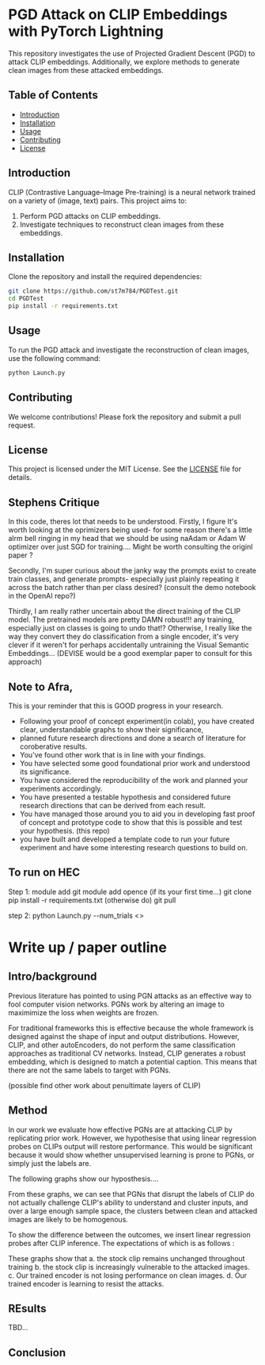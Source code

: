 # PGD Attack on CLIP Embeddings with PyTorch Lightning

This repository investigates the use of Projected Gradient Descent (PGD) to attack CLIP embeddings. Additionally, we explore methods to generate clean images from these attacked embeddings.

## Table of Contents
- [Introduction](#introduction)
- [Installation](#installation)
- [Usage](#usage)
- [Contributing](#contributing)
- [License](#license)

## Introduction
CLIP (Contrastive Language–Image Pre-training) is a neural network trained on a variety of (image, text) pairs. This project aims to:
1. Perform PGD attacks on CLIP embeddings.
2. Investigate techniques to reconstruct clean images from these embeddings.

## Installation
Clone the repository and install the required dependencies:
```bash
git clone https://github.com/st7m784/PGDTest.git
cd PGDTest
pip install -r requirements.txt
```

## Usage
To run the PGD attack and investigate the reconstruction of clean images, use the following command:
```bash
python Launch.py
```

## Contributing
We welcome contributions! Please fork the repository and submit a pull request.

## License
This project is licensed under the MIT License. See the [LICENSE](LICENSE) file for details.

## Stephens Critique 

In this code, theres  lot that needs to be understood. Firstly, I figure It's worth looking at the oprimizers being used- for some reason there's  a little alrm bell ringing in my head that we should be using naAdam or Adam W optimizer over just SGD for training.... Might be worth consulting the originl paper ?

Secondly, I'm super curious about the janky way the prompts exist to create train classes, and generate prompts- especially just plainly repeating it across the batch rather than per class desired? (consult the demo notebook in the OpenAI repo?)

Thirdly, I am really rather uncertain about the direct training of the CLIP model. The pretrained models are pretty DAMN robust!!! any training, especially just on classes is going to undo that!? Otherwise, I really like the way they convert they do classification from a single encoder, it's very clever if it weren't for perhaps accidentally untraining the Visual Semantic Embeddings... (DEVISE would be a good exemplar paper to consult for this approach)

## Note to Afra, 

This is your reminder that this is GOOD progress in your research. 

- Following your proof of concept experiment(in colab), you have created clear, understandable graphs to show their significance, 
-  planned future research directions and done a search of literature for coroberative results.
- You've found other work that is in line with your findings. 
- You have selected some good foundational prior work and understood its significance.
- You have considered the reproducibility of the work and planned your experiments accordingly. 
- You have presented a testable hypothesis and considered future research directions that can be derived from each result.
- You have managed those around you to aid you in developing fast proof of concept and prototype code to show that this is possible and test your hypothesis. (this repo)
- you have built and developed a template code to run your future experiment and have some interesting research questions to build on. 

## To run on HEC

Step 1:
module add git
module add opence
(if its your first time...)
    git clone <repo>
    pip install -r requirements.txt
(otherwise do)
git pull

step 2:
python Launch.py --num_trials <>


# Write up / paper outline
## Intro/background
Previous literature has pointed to using PGN attacks as an effective way to fool computer vision networks. PGNs work by altering an image to maximimize the loss when weights are frozen.

For traditional frameworks this is effective because the whole framework is designed against the shape of input and output distributions. However, CLIP, and other autoEncoders, do not perform the same classification approaches as traditional CV networks. Instead, CLIP generates a robust embedding, which is designed to match a potential caption. This means that there are not the same labels to target with PGNs. 

(possible find other work about penultimate layers of CLIP)

## Method 
In our work we evaluate how effective PGNs are at attacking CLIP by replicating prior work. However, we hypothesise that using linear regression probes on CLIPs output will restore performance. This would be significant because it would show whether unsupervised learning is prone to PGNs, or simply just the labels are. 

The following graphs show our hyposthesis....

From these graphs, we can see that PGNs that disrupt the labels of CLIP do not actually challenge CLIP's ability to understand and cluster inputs, and over a large enough sample space, the clusters between clean and attacked images are likely to be homogenous. 

To show the difference between the outcomes, we insert linear regression probes after CLIP inference. The expectations of which is as follows :

These graphs show that a. the stock clip remains unchanged throughout training
                       b. the stock clip is increasingly vulnerable to the attacked images. 
                       c. Our trained encoder is not losing performance on clean images. 
                       d. Our trained encoder is learning to resist the attacks. 


## REsults
 TBD...
## Conclusion